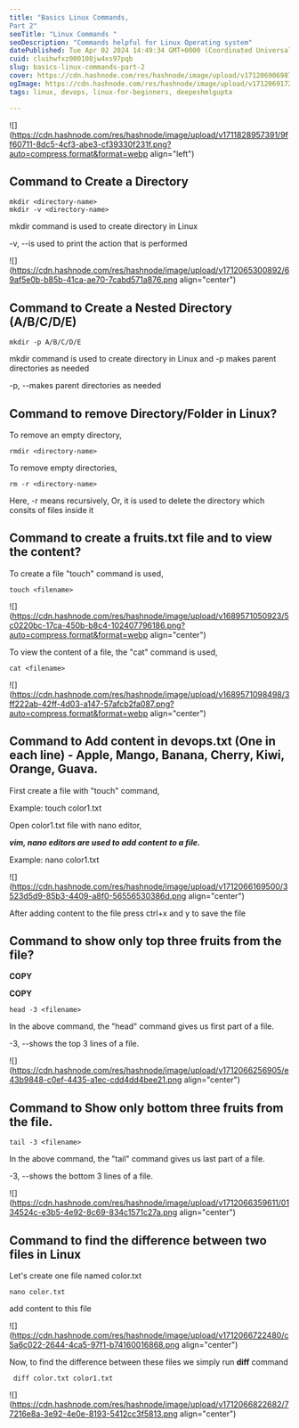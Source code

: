 ```yaml
---
title: "Basics Linux Commands, 
Part 2"
seoTitle: "Linux Commands "
seoDescription: "Commands helpful for Linux Operating system"
datePublished: Tue Apr 02 2024 14:49:34 GMT+0000 (Coordinated Universal Time)
cuid: cluihwfxz000108jw4xs97pqb
slug: basics-linux-commands-part-2
cover: https://cdn.hashnode.com/res/hashnode/image/upload/v1712069069878/5c7c529c-a904-442f-b837-76da43476a52.png
ogImage: https://cdn.hashnode.com/res/hashnode/image/upload/v1712069172951/a06604b6-cd64-4c36-a1c2-430f43a87c5f.png
tags: linux, devops, linux-for-beginners, deepeshmlgupta

---
```


![](https://cdn.hashnode.com/res/hashnode/image/upload/v1711828957391/9ff60711-8dc5-4cf3-abe3-cf39330f231f.png?auto=compress,format&format=webp align="left")

## Command to Create a Directory

```plaintext
mkdir <directory-name>
mkdir -v <directory-name>
```

mkdir command is used to create directory in Linux

\-v, --is used to print the action that is performed

![](https://cdn.hashnode.com/res/hashnode/image/upload/v1712065300892/69af5e0b-b85b-41ca-ae70-7cabd571a876.png align="center")

## Command to Create a Nested Directory (**A/B/C/D/E)**

```plaintext
mkdir -p A/B/C/D/E
```

mkdir command is used to create directory in Linux and -p makes parent directories as needed

\-p, --makes parent directories as needed

## **Command to remove Directory/Folder in Linux?**

To remove an empty directory,

```plaintext
rmdir <directory-name>
```

To remove empty directories,

```plaintext
rm -r <directory-name>
```

Here, -r means recursively, Or, it is used to delete the directory which consits of files inside it

## **Command to create a fruits.txt file and to view the content?**

To create a file "touch" command is used,

```plaintext
touch <filename>
```

![](https://cdn.hashnode.com/res/hashnode/image/upload/v1689571050923/5c0220bc-17ca-450b-b8c4-102407796186.png?auto=compress,format&format=webp align="center")

To view the content of a file, the "cat" command is used,

```plaintext
cat <filename>
```

![](https://cdn.hashnode.com/res/hashnode/image/upload/v1689571098498/3ff222ab-42ff-4d03-a147-57afcb2fa087.png?auto=compress,format&format=webp align="center")

## **Command to Add content in devops.txt (One in each line) - Apple, Mango, Banana, Cherry, Kiwi, Orange, Guava.**

First create a file with "touch" command,

Example: touch color1.txt

Open color1.txt file with nano editor,

***vim, nano editors are used to add content to a file.***

Example: nano color1.txt

![](https://cdn.hashnode.com/res/hashnode/image/upload/v1712066169500/3523d5d9-85b3-4409-a8f0-56556530386d.png align="center")

After adding content to the file press ctrl+x and y to save the file

## **Command to show only top three fruits from the file?**

**COPY**

**COPY**

```plaintext
head -3 <filename>
```

In the above command, the "head" command gives us first part of a file.

\-3, --shows the top 3 lines of a file.

![](https://cdn.hashnode.com/res/hashnode/image/upload/v1712066256905/e43b9848-c0ef-4435-a1ec-cdd4dd4bee21.png align="center")

  

## **Command to Show only bottom three fruits from the file.**

```plaintext
tail -3 <filename>
```

In the above command, the "tail" command gives us last part of a file.

\-3, --shows the bottom 3 lines of a file.

![](https://cdn.hashnode.com/res/hashnode/image/upload/v1712066359611/0134524c-e3b5-4e92-8c69-834c1571c27a.png align="center")

## **Command to find the difference between two files in Linux**

Let's create one file named color.txt

```plaintext
nano color.txt
```

add content to this file

![](https://cdn.hashnode.com/res/hashnode/image/upload/v1712066722480/c5a6c022-2644-4ca5-97f1-b74160016868.png align="center")

Now, to find the difference between these files we simply run **diff** command

```plaintext
 diff color.txt color1.txt
```

![](https://cdn.hashnode.com/res/hashnode/image/upload/v1712066822682/77216e8a-3e92-4e0e-8193-5412cc3f5813.png align="center")